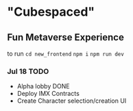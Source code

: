 # "Cubespaced"
## Fun Metaverse Experience 

to run 
`cd new_frontend`
`npm i`
`npm run dev`

### Jul 18 TODO
- Alpha lobby DONE
- Deploy IMX Contracts
- Create Character selection/creation UI

